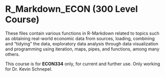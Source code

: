 # R_Markdown_ECON (300 Level Course)

These files contain various functions in R-Markdown related to topics such as obtaining real-world economic data from sources, loading, combining and “tidying” the data, exploratory data analysis through data visualization and programming using iteration, maps, pipes, and functions, among many others. 

This course is for **ECON334** only, for current and further use. Only working for Dr. Kevin Schnepel. 
